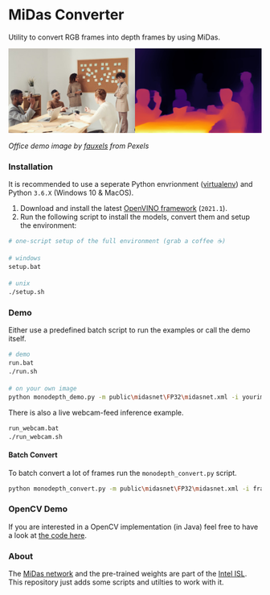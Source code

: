 # MiDas Converter
Utility to convert RGB frames into depth frames by using MiDas.

![](images/office-demo.jpg)

*Office demo image by [fauxels](https://www.pexels.com/@fauxels) from Pexels*

### Installation
It is recommended to use a seperate Python envrionment ([virtualenv](https://virtualenv.pypa.io/en/latest/)) and Python `3.6.X` (Windows 10 & MacOS).

1. Download and install the latest [OpenVINO framework](https://software.intel.com/content/www/us/en/develop/tools/openvino-toolkit.html) (`2021.1`).
2. Run the following script to install the models, convert them and setup the environment:

```bash
# one-script setup of the full environment (grab a coffee ☕)

# windows
setup.bat

# unix
./setup.sh
```

### Demo

Either use a predefined batch script to run the examples or call the demo itself.

```bash
# demo
run.bat
./run.sh

# on your own image
python monodepth_demo.py -m public\midasnet\FP32\midasnet.xml -i yourimage.jpg
```

There is also a live webcam-feed inference example.

```bash
run_webcam.bat
./run_webcam.sh
```

#### Batch Convert

To batch convert a lot of frames run the `monodepth_convert.py` script.

```bash
python monodepth_convert.py -m public\midasnet\FP32\midasnet.xml -i frames
```

### OpenCV Demo

If you are interested in a OpenCV implementation (in Java) feel free to have a look at [the code here](https://github.com/cansik/deep-vision-processing/blob/master/src/main/java/ch/bildspur/vision/MidasNetwork.java#L37-L89).

### About

The [MiDas network](https://github.com/intel-isl/MiDaS) and the pre-trained weights are part of the [Intel ISL](https://github.com/intel-isl). This repository just adds some scripts and utilties to work with it.
